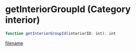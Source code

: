 # getInteriorGroupId (Category interior)

```js
function getInteriorGroupId(interiorID: int): int
```

[filename](getInteriorGroupId_m.md ':include')